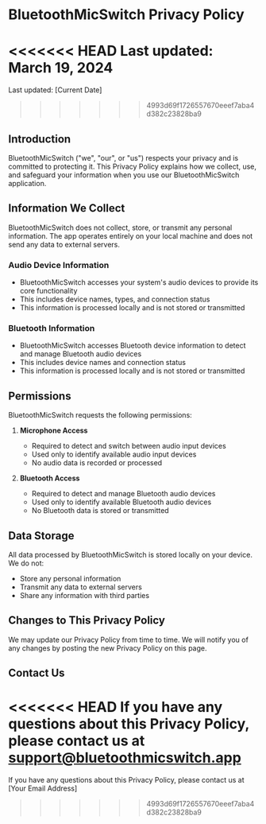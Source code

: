 # BluetoothMicSwitch Privacy Policy

<<<<<<< HEAD
Last updated: March 19, 2024
=======
Last updated: [Current Date]
>>>>>>> 4993d69f1726557670eeef7aba4d382c23828ba9

## Introduction

BluetoothMicSwitch ("we", "our", or "us") respects your privacy and is committed to protecting it. This Privacy Policy explains how we collect, use, and safeguard your information when you use our BluetoothMicSwitch application.

## Information We Collect

BluetoothMicSwitch does not collect, store, or transmit any personal information. The app operates entirely on your local machine and does not send any data to external servers.

### Audio Device Information
- BluetoothMicSwitch accesses your system's audio devices to provide its core functionality
- This includes device names, types, and connection status
- This information is processed locally and is not stored or transmitted

### Bluetooth Information
- BluetoothMicSwitch accesses Bluetooth device information to detect and manage Bluetooth audio devices
- This includes device names and connection status
- This information is processed locally and is not stored or transmitted

## Permissions

BluetoothMicSwitch requests the following permissions:

1. **Microphone Access**
   - Required to detect and switch between audio input devices
   - Used only to identify available audio input devices
   - No audio data is recorded or processed

2. **Bluetooth Access**
   - Required to detect and manage Bluetooth audio devices
   - Used only to identify available Bluetooth audio devices
   - No Bluetooth data is stored or transmitted

## Data Storage

All data processed by BluetoothMicSwitch is stored locally on your device. We do not:
- Store any personal information
- Transmit any data to external servers
- Share any information with third parties

## Changes to This Privacy Policy

We may update our Privacy Policy from time to time. We will notify you of any changes by posting the new Privacy Policy on this page.

## Contact Us

<<<<<<< HEAD
If you have any questions about this Privacy Policy, please contact us at support@bluetoothmicswitch.app 
=======
If you have any questions about this Privacy Policy, please contact us at [Your Email Address] 
>>>>>>> 4993d69f1726557670eeef7aba4d382c23828ba9
